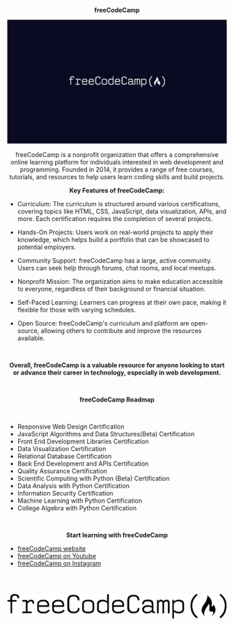 <div align="center">

**freeCodeCamp**

</div>

![freeCodeCamp folder](/images/freecodecamp_folder.png)

<div align="center">

<div align="center">

freeCodeCamp is a nonprofit organization that offers a comprehensive online learning platform for individuals interested in web development and programming. Founded in 2014, it provides a range of free courses, tutorials, and resources to help users learn coding skills and build projects.

</div>

**Key Features of freeCodeCamp:**

</div>

- Curriculum: The curriculum is structured around various certifications, covering topics like HTML, CSS, JavaScript, data visualization, APIs, and more. Each certification requires the completion of several projects.
  
- Hands-On Projects: Users work on real-world projects to apply their knowledge, which helps build a portfolio that can be showcased to potential employers.
  
- Community Support: freeCodeCamp has a large, active community. Users can seek help through forums, chat rooms, and local meetups.
  
- Nonprofit Mission: The organization aims to make education accessible to everyone, regardless of their background or financial situation.

- Self-Paced Learning: Learners can progress at their own pace, making it flexible for those with varying schedules.

- Open Source: freeCodeCamp's curriculum and platform are open-source, allowing others to contribute and improve the resources available.

<div align="center"><br>

**Overall, freeCodeCamp is a valuable resource for anyone looking to start or advance their career in technology, especially in web development.**

</div><br>

<div align="center">

**freeCodeCamp Roadmap**

</div><br>

- Responsive Web Design Certification
- JavaScript Algorithms and Data Structures(Beta) Certification
- Front End Development Libraries Certification
- Data Visualization Certification
- Relational Database Certification
- Back End Development and APIs Certification
- Quality Assurance Certification
- Scientific Computing with Python (Beta) Certification
- Data Analysis with Python Certification
- Information Security Certification
- Machine Learning with Python Certification
- College Algebra with Python Certification

<div align="center"><br>


**Start learning with freeCodeCamp**

</div>

- [freeCodeCamp website](https://www.freecodecamp.org/learn/)
- [freeCodeCamp on Youtube](https://www.youtube.com/c/Freecodecamp)
- [freeCodeCamp on Instagram](https://www.instagram.com/freecodecamp)<br><br>

<div align="center"><br>


![freeCodeCamp footer](/images/freecodecamp_footer.png)

</div>

